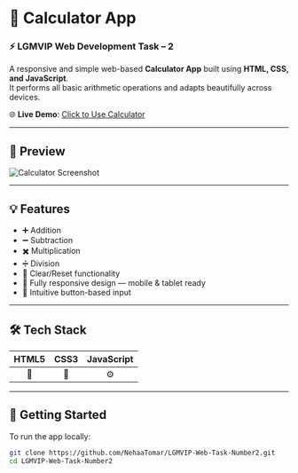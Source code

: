 # 🧮 Calculator App  
### ⚡ LGMVIP Web Development Task – 2

A responsive and simple web-based **Calculator App** built using **HTML, CSS, and JavaScript**.  
It performs all basic arithmetic operations and adapts beautifully across devices.

🌐 **Live Demo**: [Click to Use Calculator](https://nehaatomar.github.io/LGMVIP-Web-Task-Number2/)

---

## 📸 Preview

![Calculator Screenshot](https://user-images.githubusercontent.com/00000000/00000000-00000000-0000-000000000000.png)  


---

## 💡 Features

- ➕ Addition  
- ➖ Subtraction  
- ✖️ Multiplication  
- ➗ Division  
- 🔁 Clear/Reset functionality  
- 📱 Fully responsive design — mobile & tablet ready  
- 🎯 Intuitive button-based input

---

## 🛠️ Tech Stack

| HTML5 | CSS3 | JavaScript |
|:-----:|:----:|:----------:|
| 🧱    | 🎨   | ⚙️         |

---

## 🚀 Getting Started

To run the app locally:

```bash
git clone https://github.com/NehaaTomar/LGMVIP-Web-Task-Number2.git
cd LGMVIP-Web-Task-Number2

